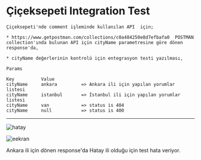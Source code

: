 # Çiçeksepeti Integration Test 

```
Çiçeksepeti'nde comment işleminde kullanılan API  için;

* https://www.getpostman.com/collections/c0a484250e8d7efbafa0  POSTMAN collection'ında bulunan API için cityName parametresine göre dönen response'da,

* cityName değerlerinin kontrolü için entegrasyon testi yazılması,

Params

Key          Value
cityName     ankara         => Ankara ili için yapılan yorumlar listesi
cityName     istanbul       => İstanbul ili için yapılan yorumlar listesi
cityName     van            => status is 404
cityName     null           => status is 400
```

------



![hatay](https://github.com/ciceksepetibootcamp/Ramazan_TUYLUOGLU_Homework/blob/main/PostmanIntegrationTest/hatay.PNG)





![eekran](C:\Users\ramazan\Desktop\eekran.PNG)



Ankara ili için dönen response'da Hatay ili olduğu için test hata veriyor.
